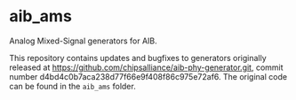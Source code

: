 # aib_ams

Analog Mixed-Signal generators for AIB.

This repository contains updates and bugfixes to generators originally released at
https://github.com/chipsalliance/aib-phy-generator.git, commit number
d4bd4c0b7aca238d77f66e9f408f86c975e72af6.  The original code can be found in
the `aib_ams` folder.
